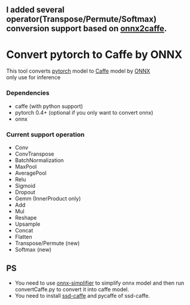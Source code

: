 ## I added several operator(Transpose/Permute/Softmax) conversion support based on [onnx2caffe](https://github.com/MTlab/onnx2caffe).
# Convert pytorch to Caffe by ONNX
This tool converts [pytorch](https://github.com/pytorch/pytorch) model to [Caffe](https://github.com/BVLC/caffe) model by [ONNX](https://github.com/onnx/onnx)  
only use for inference

### Dependencies
* caffe (with python support)
* pytorch 0.4+ (optional if you only want to convert onnx)
* onnx  

### Current support operation
* Conv
* ConvTranspose
* BatchNormalization
* MaxPool
* AveragePool
* Relu
* Sigmoid
* Dropout
* Gemm (InnerProduct only)
* Add
* Mul
* Reshape
* Upsample
* Concat
* Flatten
* Transpose/Permute (new)
* Softmax (new)

## PS
* You need to use [onnx-simplifier](https://github.com/daquexian/onnx-simplifier) to simplify onnx model and then run convertCaffe.py to convert it into caffe model.
* You need to install [ssd-caffe](https://github.com/weiliu89/caffe/tree/ssd) and pycaffe of ssd-caffe.
